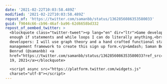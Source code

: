 ```yaml
---
date: '2021-02-22T10:03:58.489Z'
modified: '2021-02-22T10:03:58.489Z'
repost_of: 'https://twitter.com/samanbb/status/1362856086353580033'
guid: f9044c66-cb96-46af-ba96-62d6658bd332
repost_of_oembed_twitter: >
  <blockquote class="twitter-tweet"><p lang="en" dir="ltr">Game developers: with
  enough if statements and while loops I can do literally anything.<br><br>Web
  developers: I will use graph theory and a hand crafted functional state
  management framework to create this sign up form.</p>&mdash; Saman Bemel
  Benrud (@samanbb) <a
  href="https://twitter.com/samanbb/status/1362856086353580033?ref_src=twsrc%5Etfw">February
  19, 2021</a></blockquote>

  <script async src="https://platform.twitter.com/widgets.js"
  charset="utf-8"></script>
---
```

 
